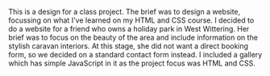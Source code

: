This is a design for a class project.
The brief was to design a website, focussing on what I've learned on my HTML and CSS course.
I decided to do a website for a friend who owns a holiday park in West Wittering. Her brief was to focus on the beauty of the area and include information on the stylish caravan interiors. At this stage, she did not want a direct booking form, so we decided on a standard contact form instead.
I included a gallery which has simple JavaScript in it as the project focus was HTML and CSS.
